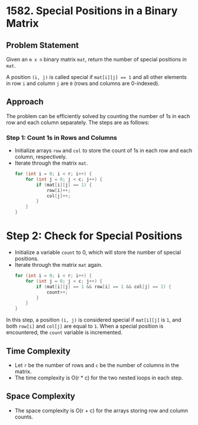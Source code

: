 # 1582. Special Positions in a Binary Matrix

## Problem Statement
Given an `m x n` binary matrix `mat`, return the number of special positions in `mat`.<br>

A position `(i, j)` is called special if `mat[i][j] == 1` and all other elements in row `i` and column `j` are `0` (rows and columns are 0-indexed).

## Approach
The problem can be efficiently solved by counting the number of 1s in each row and each column separately. The steps are as follows:

### Step 1: Count 1s in Rows and Columns
- Initialize arrays `row` and `col` to store the count of 1s in each row and each column, respectively.
- Iterate through the matrix `mat`.
  ```java
  for (int i = 0; i < r; i++) {
      for (int j = 0; j < c; j++) {
          if (mat[i][j] == 1) {
              row[i]++;
              col[j]++;
          }
      }
  }
# Step 2: Check for Special Positions

- Initialize a variable `count` to 0, which will store the number of special positions.
- Iterate through the matrix `mat` again.
  ```java
  for (int i = 0; i < r; i++) {
      for (int j = 0; j < c; j++) {
          if (mat[i][j] == 1 && row[i] == 1 && col[j] == 1) {
              count++;
          }
      }
  }
In this step, a position `(i, j)` is considered special if `mat[i][j]` is `1`, and both `row[i]` and `col[j]` are equal to `1`. When a special position is encountered, the `count` variable is incremented.

## Time Complexity
- Let `r` be the number of rows and `c` be the number of columns in the matrix.
- The time complexity is O(r * c) for the two nested loops in each step.

## Space Complexity
- The space complexity is O(r + c) for the arrays storing row and column counts.

